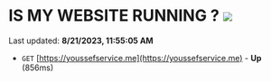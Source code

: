 # IS MY WEBSITE RUNNING ? [![](https://img.shields.io/static/v1?label=Sponsor&message=%E2%9D%A4&logo=GitHub&color=%23fe8e86)](https://github.com/sponsors/<username>)

Last updated: **8/21/2023, 11:55:05 AM**

- `GET` [https://youssefservice.me](https://youssefservice.me) - **Up** (856ms)
